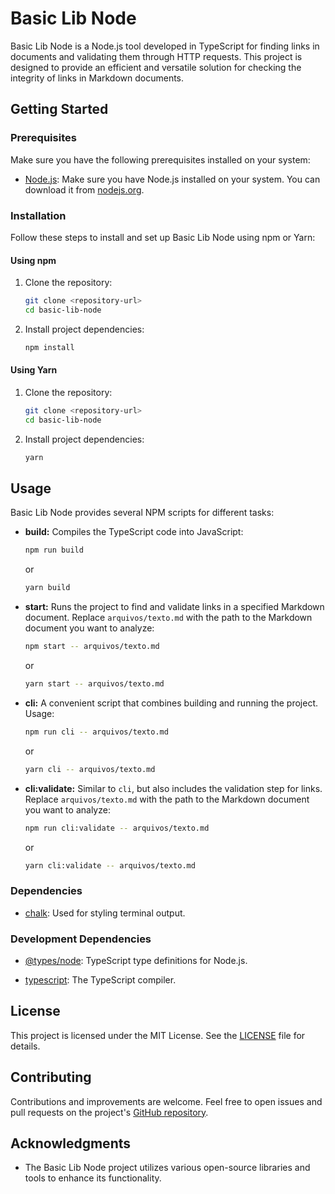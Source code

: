# Basic Lib Node

Basic Lib Node is a Node.js tool developed in TypeScript for finding links in documents and validating them through HTTP requests. This project is designed to provide an efficient and versatile solution for checking the integrity of links in Markdown documents.

## Getting Started

### Prerequisites

Make sure you have the following prerequisites installed on your system:

- [Node.js](https://nodejs.org/): Make sure you have Node.js installed on your system. You can download it from [nodejs.org](https://nodejs.org/).

### Installation

Follow these steps to install and set up Basic Lib Node using npm or Yarn:

#### Using npm

1. Clone the repository:

   ```bash
   git clone <repository-url>
   cd basic-lib-node
   ```

2. Install project dependencies:

   ```bash
   npm install
   ```

#### Using Yarn

1. Clone the repository:

   ```bash
   git clone <repository-url>
   cd basic-lib-node
   ```

2. Install project dependencies:

   ```bash
   yarn
   ```

## Usage

Basic Lib Node provides several NPM scripts for different tasks:

- **build:** Compiles the TypeScript code into JavaScript:

   ```bash
   npm run build
   ```

   or

   ```bash
   yarn build
   ```

- **start:** Runs the project to find and validate links in a specified Markdown document. Replace `arquivos/texto.md` with the path to the Markdown document you want to analyze:

   ```bash
   npm start -- arquivos/texto.md
   ```

   or

   ```bash
   yarn start -- arquivos/texto.md
   ```

- **cli:** A convenient script that combines building and running the project. Usage:

   ```bash
   npm run cli -- arquivos/texto.md
   ```

   or

   ```bash
   yarn cli -- arquivos/texto.md
   ```

- **cli:validate:** Similar to `cli`, but also includes the validation step for links. Replace `arquivos/texto.md` with the path to the Markdown document you want to analyze:

   ```bash
   npm run cli:validate -- arquivos/texto.md
   ```

   or

   ```bash
   yarn cli:validate -- arquivos/texto.md
   ```

### Dependencies

- [chalk](https://www.npmjs.com/package/chalk): Used for styling terminal output.

### Development Dependencies

- [@types/node](https://www.npmjs.com/package/@types/node): TypeScript type definitions for Node.js.

- [typescript](https://www.npmjs.com/package/typescript): The TypeScript compiler.

## License

This project is licensed under the MIT License. See the [LICENSE](LICENSE) file for details.

## Contributing

Contributions and improvements are welcome. Feel free to open issues and pull requests on the project's [GitHub repository](https://github.com/talles-silva/node-vlink).

## Acknowledgments

- The Basic Lib Node project utilizes various open-source libraries and tools to enhance its functionality.
